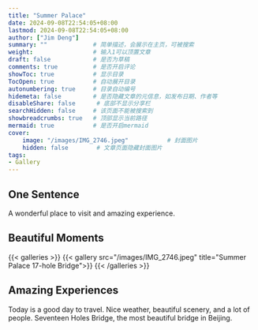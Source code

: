 ```yaml
---
title: "Summer Palace"
date: 2024-09-08T22:54:05+08:00
lastmod: 2024-09-08T22:54:05+08:00
author: ["Jim Deng"]
summary: ""             # 简单描述，会展示在主页，可被搜索
weight:                 # 输入1可以顶置文章
draft: false            # 是否为草稿
comments: true          # 是否开启评论
showToc: true           # 显示目录
TocOpen: true           # 自动展开目录
autonumbering: true     # 目录自动编号
hidemeta: false         # 是否隐藏文章的元信息，如发布日期、作者等
disableShare: false      # 底部不显示分享栏
searchHidden: false     # 该页面不能被搜索到
showbreadcrumbs: true   # 顶部显示当前路径
mermaid: true           # 是否开启mermaid
cover:
    image: "/images/IMG_2746.jpeg"           # 封面图片
    hidden: false        # 文章页面隐藏封面图片
tags:
- Gallery
---
```


## One Sentence
A wonderful place to visit and amazing experience.
<!--more-->
## Beautiful Moments
{{< galleries >}}
{{< gallery src="/images/IMG_2746.jpeg" title="Summer Palace 17-hole Bridge">}}
{{< /galleries >}}

## Amazing Experiences
Today is a good day to travel. Nice weather, beautiful scenery, and a lot of people. Seventeen Holes Bridge, the most beautiful bridge in Beijing.
